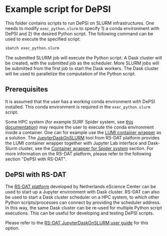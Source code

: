 # Example script for DePSI

This folder contains scripts to run DePSI on SLURM infrastructures. One needs to modify `exec_python.slurm` to specify 1) a conda environment with DePSI and 2) the desired Python script. The following command can be used to execute the specified script:

```bash
sbatch exec_python.slurm
```

The submitted SLURM job will execute the Python script. A Dask cluster will be created, with the submitted job as the scheduler. More SLURM jobs will be submitted from the first job to start the Dask workers. The Dask cluster will be used to parallelize the computation of the Python script.

## Prerequisites

It is assumed that the user has a working conda environment with DePSI installed. This conda environment is required in the `exec_python.slurm` script. 

Some HPC system (for example SURF Spider system, see [this documentation](https://doc.spider.surfsara.nl/en/latest/Pages/software_on_spider.html)) may require the user to execute the conda environment inside a container. One can for example use the [LUMI container wrapper](https://docs.lumi-supercomputer.eu/software/installing/container-wrapper/) as a solution. The [JupyterDaskOnSLURM](https://github.com/RS-DAT/JupyterDaskOnSLURM/tree/main) tool from RS-DAT platform provides the LUMI container wrapper together with Jupyter Lab interface and Dask-Slurm cluster, see the [Container wrapper for Spider system](https://github.com/RS-DAT/JupyterDaskOnSLURM/blob/main/user-guide.md#container-wrapper-for-spider-system) section. For more information on the RS-DAT platform, please refer to the following section "DePSI with RS-DAT".

## DePSI with RS-DAT

The [RS-DAT platform](https://rs-dat.github.io/RS-DAT/) developed by Netherlands eScience Center can be used to start up a Jupyter environment with Dask cluster. RS-DAT can also be used to start a Dask cluster scheduler on a HPC system, to which other Python scripts/processes can connect by providing the scheduler address. In this way, the same Dask cluster can be re-used for multiple Python script executions. This can be useful for developing and testing DePSI scripts.

Please refer to the [RS-DAT JupyterDaskOnSLURM user guide](https://github.com/RS-DAT/JupyterDaskOnSLURM/blob/main/user-guide.md) for this option.